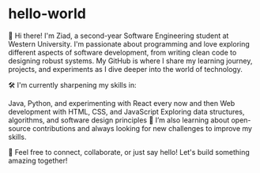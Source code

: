 # hello-world

👋 Hi there! I'm Ziad, a second-year Software Engineering student at Western University. I'm passionate about programming and love exploring different aspects of software development, from writing clean code to designing robust systems. My GitHub is where I share my learning journey, projects, and experiments as I dive deeper into the world of technology.

🛠️ I'm currently sharpening my skills in:

Java, Python, and experimenting with React every now and then
Web development with HTML, CSS, and JavaScript
Exploring data structures, algorithms, and software design principles
🌱 I’m also learning about open-source contributions and always looking for new challenges to improve my skills.

💬 Feel free to connect, collaborate, or just say hello! Let's build something amazing together!
